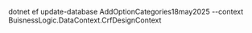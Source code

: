 ﻿dotnet ef update-database AddOptionCategories18may2025 --context BuisnessLogic.DataContext.CrfDesignContext